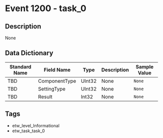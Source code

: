 # Event 1200 - task_0

## Description
None

## Data Dictionary
|Standard Name|Field Name|Type|Description|Sample Value|
|---|---|---|---|---|
|TBD|ComponentType|UInt32|None|`None`|
|TBD|SettingType|UInt32|None|`None`|
|TBD|Result|Int32|None|`None`|

## Tags
* etw_level_Informational
* etw_task_task_0